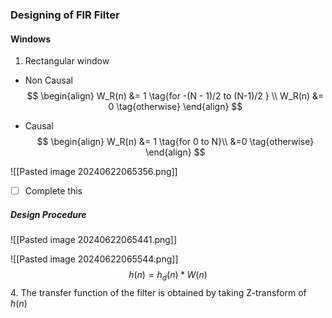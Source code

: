 
### Designing of FIR Filter

#### Windows
1. Rectangular window
- Non Causal
$$
\begin{align}
W_R(n) &= 1 \tag{for -(N - 1)/2 to (N-1)/2 } \\
W_R(n) &= 0 \tag{otherwise}
\end{align}
$$

- Causal
$$
\begin{align}
W_R(n) &= 1 \tag{for 0 to N}\\
&=0  \tag{otherwise}
\end{align}
$$

![[Pasted image 20240622065356.png]]

- [ ] Complete this
      

##### Design Procedure

![[Pasted image 20240622065441.png]]

![[Pasted image 20240622065544.png]]
$$
h(n) = h_d(n) * W(n)
$$
4. The transfer function of the filter is obtained by taking Z-transform of $h(n)$



	